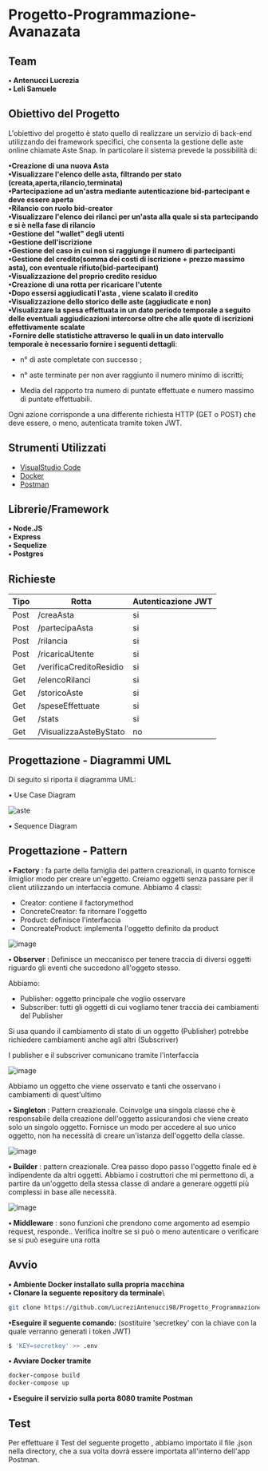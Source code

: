 # Progetto-Programmazione-Avanazata 

## Team

**• Antenucci Lucrezia** \
**• Leli Samuele**

## Obiettivo del Progetto

L'obiettivo del progetto è stato quello di realizzare un servizio di back-end utilizzando dei framework specifici, che consenta la gestione delle aste online chiamate Aste Snap.
In particolare il sistema prevede la possibilità di:

**•Creazione di una nuova Asta** \
**•Visualizzare l'elenco delle asta, filtrando per stato (creata,aperta,rilancio,terminata)** \
**•Partecipazione ad un'astra mediante autenticazione bid-partecipant e deve essere aperta** \
**•Rilancio con ruolo bid-creator** \
**•Visualizzare l'elenco dei rilanci per un'asta alla quale si sta partecipando e si è nella fase di rilancio** \
**•Gestione del "wallet" degli utenti** \
**•Gestione dell'iscrizione** \
**•Gestione del caso in cui non si raggiunge il numero di partecipanti** \
**•Gestione del credito(somma dei costi di iscrizione + prezzo massimo asta), con eventuale rifiuto(bid-partecipant)** \
**•Visualizzazione del proprio credito residuo** \
**•Creazione di una rotta per ricaricare l'utente** \
**•Dopo essersi aggiudicati l'asta , viene scalato il credito** \
**•Visualizzazione dello storico delle aste (aggiudicate e non)** \
**•Visualizzare la spesa effettuata in un dato periodo temporale a seguito delle eventuali aggiudicazioni intercorse oltre che alle quote di iscrizioni effettivamente scalate** \
•**Fornire delle statistiche attraverso le quali in un dato intervallo temporale è necessario fornire i seguenti dettagli**: 

  * n° di aste completate con successo ;
  
  * n° aste terminate per non aver raggiunto il numero minimo di iscritti;
  
  * Media del rapporto tra numero di puntate effettuate e numero massimo di puntate effettuabili.


Ogni azione corrisponde a una differente richiesta HTTP (GET o POST) che deve essere, o meno, autenticata tramite token JWT.

## Strumenti Utilizzati 

* [VisualStudio Code](https://code.visualstudio.com/)
* [Docker](https://docs.docker.com/)
* [Postman](https://www.postman.com/)

## Librerie/Framework

**•	Node.JS** \
**•	Express** \
**•	Sequelize** \
**•	Postgres**


## Richieste
Tipo          | Rotta                         | Autenticazione JWT
------------- | ----------------------------- |--------------------
Post          | /creaAsta                     | si
Post          | /partecipaAsta                | si
Post          | /rilancia                     | si
Post          | /ricaricaUtente               | si
Get           | /verificaCreditoResidio       | si
Get           | /elencoRilanci                | si
Get           | /storicoAste                  | si
Get           | /speseEffettuate              | si
Get           | /stats                        | si
Get           | /VisualizzaAsteByStato        | no


## Progettazione - Diagrammi UML

Di seguito si riporta il diagramma UML:

• Use Case Diagram 

![aste](https://user-images.githubusercontent.com/86314085/175765849-463664be-cc8a-47ab-9de6-d8237c0ded9a.jpg)

• Sequence Diagram

## Progettazione - Pattern

**• Factory** : fa parte della famiglia dei pattern creazionali, in quanto fornisce ilmiglior modo per creare un'eggetto. 
Creiamo oggetti senza passare per il client utilizzando un interfaccia comune.
Abbiamo 4 classi:
 * Creator: contiene il factorymethod 
 * ConcreteCreator: fa ritornare l'oggetto 
 * Product: definisce l'interfaccia 
 * ConcreateProduct: implementa l'oggetto definito da product

![image](https://user-images.githubusercontent.com/86314085/175505855-c64a33b3-19c6-4fd0-abae-be3c4542f321.png)


**• Observer** : Definisce un meccanisco per tenere traccia di diversi oggetti riguardo gli eventi che succedono all'oggeto stesso. 

Abbiamo:

 * Publisher: oggetto principale che voglio osservare 
 * Subscriber: tutti gli oggetti di cui vogliamo tener traccia dei cambiamenti del Publisher 

Si usa quando il cambiamento di stato di un oggetto (Publisher) potrebbe richiedere cambiamenti anche agli altri (Subscriver)

I publisher e il subscriver comunicano tramite l'interfaccia

![image](https://user-images.githubusercontent.com/86314085/175506554-8ba9223d-22f4-4856-9b3a-308c430a3b6e.png)

Abbiamo un oggetto che viene osservato e tanti che osservano i cambiamenti di quest'ultimo

**• Singleton** : Pattern creazionale. Coinvolge una singola classe che è responsabile della creazione dell'oggetto assicurandosi che  viene creato solo un singolo oggetto. Fornisce un modo per accedere al suo unico oggetto, non ha necessità di creare un'istanza dell'oggetto della classe.

![image](https://user-images.githubusercontent.com/86314085/175507090-a971e7ba-51d4-4139-8206-9bf374b00e47.png)


**• Builder** : pattern creazionale. Crea passo dopo passo l'oggetto finale ed è indipendente da altri oggetti.
Abbiamo i costruttori che mi permettono di, a partire da un'oggetto della stessa classe di andare a generare oggetti più complessi in base alle necessità.

![image](https://user-images.githubusercontent.com/86314085/175507520-a74675ea-503f-462b-9a61-822bdee15a4d.png)


**• Middleware** : sono funzioni che prendono come argomento ad esempio request, responde..
Verifica inoltre se si può o meno autenticare o verificare se si può eseguire una rotta

## Avvio

**• Ambiente Docker installato sulla propria macchina**\
**• Clonare la seguente repository da terminale**\
```bash
git clone https://github.com/LucreziAntenucci98/Progetto_Programmazione_Avanzata
```
**•Eseguire il seguente comando:** (sostituire 'secretkey' con la chiave con la quale verranno generati i token JWT) 
```bash
$ 'KEY=secretkey' >> .env
```
**• Avviare Docker tramite**
```bash
docker-compose build
docker-compose up
```
**• Eseguire il servizio sulla porta 8080 tramite Postman**


## Test
Per effettuare il Test del seguente progetto , abbiamo importato il file .json nella directory, che a sua volta dovrà essere importata all'interno dell'app Postman. 







